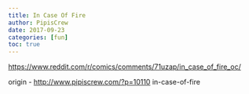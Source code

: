 ```yaml
---
title: In Case Of Fire
author: PipisCrew
date: 2017-09-23
categories: [fun]
toc: true
---
```


https://www.reddit.com/r/comics/comments/71uzap/in_case_of_fire_oc/

origin - http://www.pipiscrew.com/?p=10110 in-case-of-fire